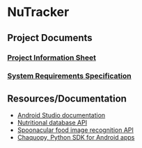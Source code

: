 # NuTracker

## Project Documents

### [Project Information Sheet](https://docs.google.com/document/d/1oDldNWfCgUGE6ytJ9R7VUe5-zU1lMZ42Aq15im-hHGw/edit)
### [System Requirements Specification](https://docs.google.com/document/d/1WXnnavzhyRPuKpKd3bJh2k4akh407M7BB7ZxkS9tC98/edit)

## Resources/Documentation

* [Android Studio documentation](https://developer.android.com/docs)
* [Nutritional database API](https://fdc.nal.usda.gov/api-guide.html)
* [Spoonacular food image recognition API](https://spoonacular.com/food-api/docs)
* [Chaquopy, Python SDK for Android apps](https://chaquo.com/chaquopy/)
